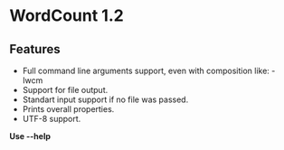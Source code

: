 # WordCount 1.2

## Features

-   Full command line arguments support, even with composition like: -lwcm
-   Support for file output.
-   Standart input support if no file was passed.
-   Prints overall properties.
-   UTF-8 support.

**Use --help**
